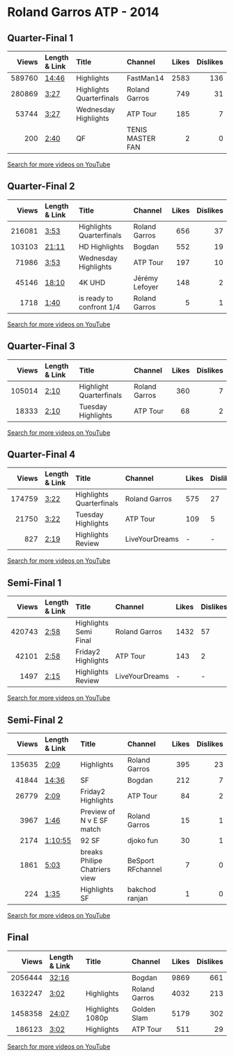 
# Roland Garros ATP - 2014
    
## Quarter-Final 1
|   Views | Length & Link                                        | Title                      | Channel          |   Likes |   Dislikes |
|--------:|:-----------------------------------------------------|:---------------------------|:-----------------|--------:|-----------:|
|  589760 | [14:46](https://www.youtube.com/watch?v=GMD7Ud5OZH0) | Highlights                 | FastMan14        |    2583 |        136 |
|  280869 | [3:27](https://www.youtube.com/watch?v=A3M-Mmsr0_8)  | Highlights   Quarterfinals | Roland Garros    |     749 |         31 |
|   53744 | [3:27](https://www.youtube.com/watch?v=DVH7XdwxMdE)  | Wednesday Highlights       | ATP Tour         |     185 |          7 |
|     200 | [2:40](https://www.youtube.com/watch?v=0B9VVfGg-bw)  | QF                         | TENIS MASTER FAN |       2 |          0 |

[Search for more videos on YouTube](https://www.youtube.com/results?search_query=%22roland+garros%22+%22Nadal%22+%22Ferrer%22+%222014%22+%22highlights%22)     

## Quarter-Final 2
|   Views | Length & Link                                        | Title                        | Channel        |   Likes |   Dislikes |
|--------:|:-----------------------------------------------------|:-----------------------------|:---------------|--------:|-----------:|
|  216081 | [3:53](https://www.youtube.com/watch?v=5XWDjdf0lcA)  | Highlights   Quarterfinals   | Roland Garros  |     656 |         37 |
|  103103 | [21:11](https://www.youtube.com/watch?v=C5p2YZvyEUg) | HD      Highlights           | Bogdan         |     552 |         19 |
|   71986 | [3:53](https://www.youtube.com/watch?v=C8GGLG5mkYk)  | Wednesday Highlights         | ATP Tour       |     197 |         10 |
|   45146 | [18:10](https://www.youtube.com/watch?v=fxrahYVRgJU) | 4K UHD                       | Jérémy Lefoyer |     148 |          2 |
|    1718 | [1:40](https://www.youtube.com/watch?v=h8y4X2ZmTSA)  | is ready to confront     1/4 | Roland Garros  |       5 |          1 |

[Search for more videos on YouTube](https://www.youtube.com/results?search_query=%22roland+garros%22+%22Murray%22+%22Monfils%22+%222014%22+%22highlights%22)     

## Quarter-Final 3
|   Views | Length & Link                                       | Title                     | Channel       |   Likes |   Dislikes |
|--------:|:----------------------------------------------------|:--------------------------|:--------------|--------:|-----------:|
|  105014 | [2:10](https://www.youtube.com/watch?v=6sMcVNXz_i4) | Highlight   Quarterfinals | Roland Garros |     360 |          7 |
|   18333 | [2:10](https://www.youtube.com/watch?v=S-QIsDLTK3I) | Tuesday Highlights        | ATP Tour      |      68 |          2 |

[Search for more videos on YouTube](https://www.youtube.com/results?search_query=%22roland+garros%22+%22Gulbis%22+%22Berdych%22+%222014%22+%22highlights%22)     

## Quarter-Final 4
|   Views | Length & Link                                       | Title                      | Channel        | Likes   | Dislikes   |
|--------:|:----------------------------------------------------|:---------------------------|:---------------|:--------|:-----------|
|  174759 | [3:22](https://www.youtube.com/watch?v=fcb6aDdvw8U) | Highlights   Quarterfinals | Roland Garros  | 575     | 27         |
|   21750 | [3:22](https://www.youtube.com/watch?v=x1zP7JciNls) | Tuesday Highlights         | ATP Tour       | 109     | 5          |
|     827 | [2:19](https://www.youtube.com/watch?v=ooq-1gsjz8c) | Highlights  Review         | LiveYourDreams | -       | -          |

[Search for more videos on YouTube](https://www.youtube.com/results?search_query=%22roland+garros%22+%22Djokovic%22+%22Raonic%22+%222014%22+%22highlights%22)     

## Semi-Final 1
|   Views | Length & Link                                       | Title                   | Channel        | Likes   | Dislikes   |
|--------:|:----------------------------------------------------|:------------------------|:---------------|:--------|:-----------|
|  420743 | [2:58](https://www.youtube.com/watch?v=UDS-Mgh7wbg) | Highlights   Semi Final | Roland Garros  | 1432    | 57         |
|   42101 | [2:58](https://www.youtube.com/watch?v=X0CmwRw3T7M) | Friday2 Highlights      | ATP Tour       | 143     | 2          |
|    1497 | [2:15](https://www.youtube.com/watch?v=xCRmn-hnYJs) | Highlights  Review      | LiveYourDreams | -       | -          |

[Search for more videos on YouTube](https://www.youtube.com/results?search_query=%22roland+garros%22+%22Nadal%22+%22Murray%22+%222014%22+%22highlights%22)     

## Semi-Final 2
|   Views | Length & Link                                          | Title                            | Channel           |   Likes |   Dislikes |
|--------:|:-------------------------------------------------------|:---------------------------------|:------------------|--------:|-----------:|
|  135635 | [2:09](https://www.youtube.com/watch?v=mor1RgzJCQg)    | Highlights                       | Roland Garros     |     395 |         23 |
|   41844 | [14:36](https://www.youtube.com/watch?v=7ldPIs1W4Lo)   | SF                               | Bogdan            |     212 |          7 |
|   26779 | [2:09](https://www.youtube.com/watch?v=5QjB-Tk04ho)    | Friday2 Highlights               | ATP Tour          |      84 |          2 |
|    3967 | [1:46](https://www.youtube.com/watch?v=_Av__Ehbau8)    | Preview of N  v E  SF match      | Roland Garros     |      15 |          1 |
|    2174 | [1:10:55](https://www.youtube.com/watch?v=5CSMMvG3IdY) | 92    SF                         | djoko fun         |      30 |          1 |
|    1861 | [5:03](https://www.youtube.com/watch?v=Bl6K6Gb6Qho)    | breaks    Philipe Chatriers view | BeSport RFchannel |       7 |          0 |
|     224 | [1:35](https://www.youtube.com/watch?v=SYVTgPGGbSM)    | Highlights  SF                   | bakchod ranjan    |       1 |          0 |

[Search for more videos on YouTube](https://www.youtube.com/results?search_query=%22roland+garros%22+%22Djokovic%22+%22Gulbis%22+%222014%22+%22highlights%22)     

## Final
|   Views | Length & Link                                        | Title            | Channel       |   Likes |   Dislikes |
|--------:|:-----------------------------------------------------|:-----------------|:--------------|--------:|-----------:|
| 2056444 | [32:16](https://www.youtube.com/watch?v=VAlY5j57cT4) |                  | Bogdan        |    9869 |        661 |
| 1632247 | [3:02](https://www.youtube.com/watch?v=dOkgz5BCxcQ)  | Highlights       | Roland Garros |    4032 |        213 |
| 1458358 | [24:07](https://www.youtube.com/watch?v=4j3gorXjd4s) | Highlights 1080p | Golden Slam   |    5179 |        302 |
|  186123 | [3:02](https://www.youtube.com/watch?v=nLnDXfeH8uk)  | Highlights       | ATP Tour      |     511 |         29 |

[Search for more videos on YouTube](https://www.youtube.com/results?search_query=%22roland+garros%22+%22Nadal%22+%22Djokovic%22+%222014%22+%22highlights%22)     
